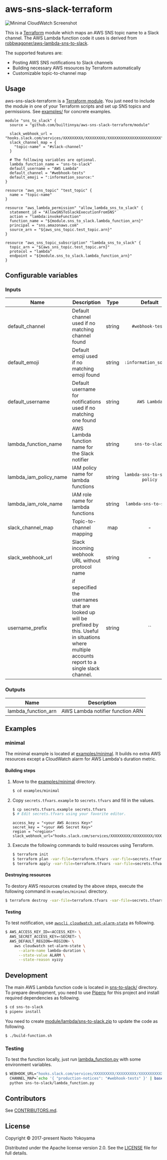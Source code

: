 # aws-sns-slack-terraform

![Minimal CloudWatch Screenshot](screenshots/minimal-cloudwatch-screenshot.png)

This is a [Terraform](https://www.terraform.io/) module which maps an AWS SNS topic name to a Slack channel.
The AWS Lambda function code it uses is derived from [robbwagoner/aws-lambda-sns-to-slack](https://github.com/robbwagoner/aws-lambda-sns-to-slack).

The supported features are:

- Posting AWS SNS notifications to Slack channels
- Building necessary AWS resources by Terraform automatically
- Customizable topic-to-channel map

## Usage

aws-sns-slack-terraform is a [Terraform module](https://www.terraform.io/docs/modules/index.html).
You just need to include the module in one of your Terraform scripts and set up SNS topics and permissions.
See [examples/](/examples) for concrete examples.

```hcl
module "sns_to_slack" {
  source = "github.com/builtinnya/aws-sns-slack-terraform/module"

  slack_webhook_url = "hooks.slack.com/services/XXXXXXXXX/XXXXXXXXX/XXXXXXXXXXXXXXXXXXXXXXXX"
  slack_channel_map = {
    "topic-name" = "#slack-channel"
  }

  # The following variables are optional.
  lambda_function_name = "sns-to-slack"
  default_username = "AWS Lambda"
  default_channel = "#webhook-tests"
  default_emoji = ":information_source:"
}

resource "aws_sns_topic" "test_topic" {
  name = "topic-name"
}

resource "aws_lambda_permission" "allow_lambda_sns_to_slack" {
  statement_id = "AllowSNSToSlackExecutionFromSNS"
  action = "lambda:invokeFunction"
  function_name = "${module.sns_to_slack.lambda_function_arn}"
  principal = "sns.amazonaws.com"
  source_arn = "${aws_sns_topic.test_topic.arn}"
}

resource "aws_sns_topic_subscription" "lambda_sns_to_slack" {
  topic_arn = "${aws_sns_topic.test_topic.arn}"
  protocol = "lambda"
  endpoint = "${module.sns_to_slack.lambda_function_arn}"
}
```

## Configurable variables

### Inputs

| Name | Description | Type | Default | Required |
|------|-------------|:----:|:-----:|:-----:|
| default\_channel | Default channel used if no matching channel found | string | `#webhook-tests` | no |
| default\_emoji | Default emoji used if no matching emoji found | string | `:information_source:` | no |
| default\_username | Default username for notifications used if no matching one found | string | `AWS Lambda` | no |
| lambda\_function\_name | AWS Lambda function name for the Slack notifier | string | `sns-to-slack` | no |
| lambda\_iam\_policy\_name | IAM policy name for lambda functions | string | `lambda-sns-to-slack-policy` | no |
| lambda\_iam\_role\_name | IAM role name for lambda functions | string | `lambda-sns-to-slack` | no |
| slack\_channel\_map | Topic-to-channel mapping | map | - | yes |
| slack\_webhook\_url | Slack incoming webhook URL without protocol name | string | - | yes |
| username\_prefix | if sepecified the usernames that are looked up will be prefixed by this. Useful in situations where multiple accounts report to a single slack channel. | string | `` | no |

### Outputs

| Name | Description |
|------|-------------|
| lambda\_function\_arn | AWS Lambda notifier function ARN |



## Examples

### minimal

The minimal example is located at [examples/minimal](/examples/minimal).
It builds no extra AWS resources except a CloudWatch alarm for AWS Lambda's duration metric.

#### Building steps

1. Move to the [examples/minimal](/examples/minimal) directory.

    ```bash
    $ cd examples/minimal
    ```

2. Copy `secrets.tfvars.example` to `secrets.tfvars` and fill in the values.

    ```bash
    $ cp secrets.tfvars.example secrets.tfvars
    $ # Edit secrets.tfvars using your favorite editor.
    ```

    ```hcl
    access_key = "<your AWS Access Key>"
    secret_key = "<your AWS Secret Key>"
    region = "<region>"
    slack_webhook_url="hooks.slack.com/services/XXXXXXXXX/XXXXXXXXX/XXXXXXXXXXXXXXXXXXXXXXXX"
    ```

3. Execute the following commands to build resources using Terraform.

    ```bash
    $ terraform init
    $ terraform plan -var-file=terraform.tfvars -var-file=secrets.tfvars
    $ terraform apply -var-file=terraform.tfvars -var-file=secrets.tfvars
    ```

#### Destroying resources

To destory AWS resources created by the above steps, execute the following command in `examples/minimal` directory.

```bash
$ terraform destroy -var-file=terraform.tfvars -var-file=secrets.tfvars
```

#### Testing

To test notification, use [`awscli cloudwatch set-alarm-state`](http://docs.aws.amazon.com/cli/latest/reference/cloudwatch/set-alarm-state.html) as following.

```bash
$ AWS_ACCESS_KEY_ID=<ACCESS_KEY> \
  AWS_SECRET_ACCESS_KEY=<SECRET> \
  AWS_DEFAULT_REGION=<REGION> \
    aws cloudwatch set-alarm-state \
      --alarm-name lambda-duration \
      --state-value ALARM \
      --state-reason xyzzy
```

## Development

The main AWS Lambda function code is located in [sns-to-slack/](/sns-to-slack) directory.
To prepare development, you need to use [Pipenv](https://docs.pipenv.org/) for this project and install required dependencies as following.

```bash
$ cd sns-to-slack
$ pipenv install
```

You need to create [module/lambda/sns-to-slack.zip](/module/lambda/sns-to-slack.zip) to update the code as following.

```bash
$ ./build-function.sh
```

### Testing

To test the function locally, just run [lambda_function.py](/sns-to-slack/lambda_function.py) with some environment variables.

```bash
$ WEBHOOK_URL="hooks.slack.com/services/XXXXXXXXX/XXXXXXXXX/XXXXXXXXXXXXXXXXXXXXXXXX" \
  CHANNEL_MAP=`echo '{ "production-notices": "#webhook-tests" }' | base64` \
  python sns-to-slack/lambda_function.py
```

## Contributors

See [CONTRIBUTORS.md](./CONTRIBUTORS.md).

## License

Copyright © 2017-present Naoto Yokoyama

Distributed under the Apache license version 2.0. See the [LICENSE](./LICENSE) file for full details.
